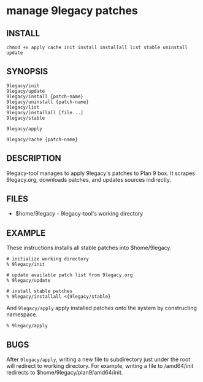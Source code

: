 # manage 9legacy patches

## INSTALL

	chmod +x apply cache init install installall list stable uninstall update

## SYNOPSIS

	9legacy/init
	9legacy/update
	9legacy/install {patch-name}
	9legacy/uninstall {patch-name}
	9legacy/list
	9legacy/installall [file...]
	9legacy/stable

	9legacy/apply

	9legacy/cache {patch-name}

## DESCRIPTION

9legacy-tool manages to apply 9legacy's patches to Plan 9 box.
It scrapes 9legacy.org, downloads patches, and updates sources indirectly.

## FILES

* $home/9legacy - 9legacy-tool's working directory

## EXAMPLE

These instructions installs all stable patches into $home/9legacy.

	# initialize working directory
	% 9legacy/init

	# update available patch list from 9legacy.org
	% 9legacy/update

	# install stable patches
	% 9legacy/installall <{9legacy/stable}

And `9legacy/apply` apply installed patches onto the system by constructing namespace.

	% 9legacy/apply

## BUGS

After `9legacy/apply`, writing a new file to subdirectory just under the root will redirect to working directory.
For example, writing a file to /amd64/init redirects to $home/9legacy/plan9/amd64/init.
